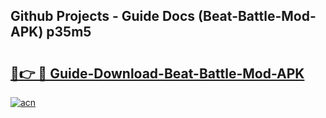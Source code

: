 ## Github Projects - Guide Docs (Beat-Battle-Mod-APK) p35m5

# <h2><a href="https://apkcomod.com?title=Beat-Battle-Mod-APK">🔗👉 🔴 Guide-Download-Beat-Battle-Mod-APK </a></h2>

[![acn](https://github.com/user-attachments/assets/0f9c940e-d8b0-45ae-aac7-cd30a18b3e1c)](https://apkcomod.com?title=Beat-Battle-Mod-APK)
